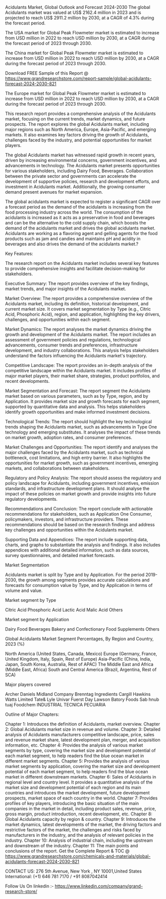 Acidulants Market, Global Outlook and Forecast 2024-2030
The global Acidulants market was valued at US$ 2162.4 million in 2023 and is projected to reach US$ 2911.2 million by 2030, at a CAGR of 4.3% during the forecast period.

The USA market for Global Peak Flowmeter market is estimated to increase from USD million in 2022 to reach USD million by 2030, at a CAGR during the forecast period of 2023 through 2030.

The China market for Global Peak Flowmeter market is estimated to increase from USD million in 2022 to reach USD million by 2030, at a CAGR during the forecast period of 2023 through 2030.

Download FREE Sample of this Report @ https://www.grandresearchstore.com/report-sample/global-acidulants-forecast-2024-2030-821

The Europe market for Global Peak Flowmeter market is estimated to increase from USD million in 2022 to reach USD million by 2030, at a CAGR during the forecast period of 2023 through 2030.

This research report provides a comprehensive analysis of the Acidulants market, focusing on the current trends, market dynamics, and future prospects. The report explores the global Acidulants market, including major regions such as North America, Europe, Asia-Pacific, and emerging markets. It also examines key factors driving the growth of Acidulants, challenges faced by the industry, and potential opportunities for market players.

The global Acidulants market has witnessed rapid growth in recent years, driven by increasing environmental concerns, government incentives, and advancements in technology. The Acidulants market presents opportunities for various stakeholders, including Dairy Food, Beverages. Collaboration between the private sector and governments can accelerate the development of supportive policies, research and development efforts, and investment in Acidulants market. Additionally, the growing consumer demand present avenues for market expansion.

The global acidulants market is expected to register a significant CAGR over a forecast period as the demand of the acidulants is increasing from the food processing industry across the world. The consumption of the acidulants is increased as it acts as a preservative in food and beverages and can be the alternative to the cold supply chain, which boosts the demand of the acidulants market and drives the global acidulants market. Acidulants are working as a flavoring agent and gelling agents for the food products such as jam and candies and maintains pH and acidity in beverages and also drives the demand of the acidulants market.?

Key Features:

The research report on the Acidulants market includes several key features to provide comprehensive insights and facilitate decision-making for stakeholders.

Executive Summary: The report provides overview of the key findings, market trends, and major insights of the Acidulants market.

Market Overview: The report provides a comprehensive overview of the Acidulants market, including its definition, historical development, and current market size. It covers market segmentation by Type (e.g., Citric Acid, Phosphoric Acid), region, and application, highlighting the key drivers, challenges, and opportunities within each segment.

Market Dynamics: The report analyses the market dynamics driving the growth and development of the Acidulants market. The report includes an assessment of government policies and regulations, technological advancements, consumer trends and preferences, infrastructure development, and industry collaborations. This analysis helps stakeholders understand the factors influencing the Acidulants market's trajectory.

Competitive Landscape: The report provides an in-depth analysis of the competitive landscape within the Acidulants market. It includes profiles of major market players, their market share, strategies, product portfolios, and recent developments.

Market Segmentation and Forecast: The report segment the Acidulants market based on various parameters, such as by Type, region, and by Application. It provides market size and growth forecasts for each segment, supported by quantitative data and analysis. This helps stakeholders identify growth opportunities and make informed investment decisions.

Technological Trends: The report should highlight the key technological trends shaping the Acidulants market, such as advancements in Type One technology and emerging substitutes. It analyses the impact of these trends on market growth, adoption rates, and consumer preferences.

Market Challenges and Opportunities: The report identify and analyses the major challenges faced by the Acidulants market, such as technical bottleneck, cost limitations, and high entry barrier. It also highlights the opportunities for market growth, such as government incentives, emerging markets, and collaborations between stakeholders.

Regulatory and Policy Analysis: The report should assess the regulatory and policy landscape for Acidulants, including government incentives, emission standards, and infrastructure development plans. It should analyse the impact of these policies on market growth and provide insights into future regulatory developments.

Recommendations and Conclusion: The report conclude with actionable recommendations for stakeholders, such as Application One Consumer, policymakers, investors, and infrastructure providers. These recommendations should be based on the research findings and address key challenges and opportunities within the Acidulants market.

Supporting Data and Appendices: The report include supporting data, charts, and graphs to substantiate the analysis and findings. It also includes appendices with additional detailed information, such as data sources, survey questionnaires, and detailed market forecasts.

Market Segmentation

Acidulants market is split by Type and by Application. For the period 2019-2030, the growth among segments provides accurate calculations and forecasts for consumption value by Type, and by Application in terms of volume and value.

Market segment by Type

Citric Acid
Phosphoric Acid
Lactic Acid
Malic Acid
Others

Market segment by Application

Dairy Food
Beverages
Bakery and Confectionary
Food Supplements
Others

Global Acidulants Market Segment Percentages, By Region and Country, 2023 (%)

North America (United States, Canada, Mexico)
Europe (Germany, France, United Kingdom, Italy, Spain, Rest of Europe)
Asia-Pacific (China, India, Japan, South Korea, Australia, Rest of APAC)
The Middle East and Africa (Middle East, Africa)
South and Central America (Brazil, Argentina, Rest of SCA)

Major players covered

Archer Daniels Midland Company
Brenntag Ingredients
Cargill
Hawkins Watts Limited
Tate& Lyle
Univar
Fuerst Day Lawson
Batory Foods
Sab hnub tuaj Foodchem
INDUSTRIAL TECNICA PECUARIA

Outline of Major Chapters:

Chapter 1: Introduces the definition of Acidulants, market overview.
Chapter 2: Global Acidulants market size in revenue and volume.
Chapter 3: Detailed analysis of Acidulants manufacturers competitive landscape, price, sales and revenue market share, latest development plan, merger, and acquisition information, etc.
Chapter 4: Provides the analysis of various market segments by type, covering the market size and development potential of each market segment, to help readers find the blue ocean market in different market segments.
Chapter 5: Provides the analysis of various market segments by application, covering the market size and development potential of each market segment, to help readers find the blue ocean market in different downstream markets.
Chapter 6: Sales of Acidulants in regional level and country level. It provides a quantitative analysis of the market size and development potential of each region and its main countries and introduces the market development, future development prospects, market space of each country in the world.
Chapter 7: Provides profiles of key players, introducing the basic situation of the main companies in the market in detail, including product sales, revenue, price, gross margin, product introduction, recent development, etc.
Chapter 8: Global Acidulants capacity by region & country.
Chapter 9: Introduces the market dynamics, latest developments of the market, the driving factors and restrictive factors of the market, the challenges and risks faced by manufacturers in the industry, and the analysis of relevant policies in the industry.
Chapter 10: Analysis of industrial chain, including the upstream and downstream of the industry.
Chapter 11: The main points and conclusions of the report.
Get the Complete Report & TOC @ https://www.grandresearchstore.com/chemicals-and-materials/global-acidulants-forecast-2024-2030-821

CONTACT US:
276 5th Avenue, New York , NY 10001,United States
International: (+1) 646 781 7170 / +91 8087042414

Follow Us On linkedin :- https://www.linkedin.com/company/grand-research-store/
